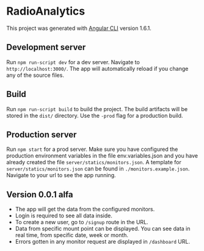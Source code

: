 # RadioAnalytics

This project was generated with [Angular CLI](https://github.com/angular/angular-cli) version 1.6.1.

## Development server

Run `npm run-script dev` for a dev server. Navigate to `http://localhost:3000/`. The app will automatically reload if you change any of the source files.

## Build

Run `npm run-script build` to build the project. The build artifacts will be stored in the `dist/` directory. Use the `-prod` flag for a production build.

## Production server

Run `npm start` for a prod server. Make sure you have configured the production environment variables in the file env.variables.json and you have already created the file `server/statics/monitors.json`. A template for `server/statics/monitors.json` can be found in `./monitors.example.json`. Navigate to your url to see the app running.

## Version 0.0.1 alfa
- The app will get the data from the configured monitors.
- Login is required to see all data inside.
- To create a new user, go to `/signup` route in the URL.
- Data from specific mount point can be displayed. You can see data in real time, from specific date, week or month.
- Errors gotten in any monitor request are displayed in `/dashboard` URL.
